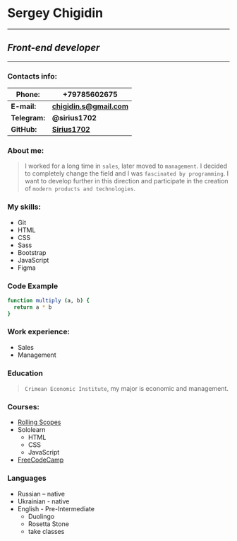 # **Sergey Chigidin**
***
## _Front-end developer_
---
### Contacts info:
|Phone:| +79785602675|
| ------ | ------ |
|**E-mail:**|**chigidin.s@gmail.com**|
|**Telegram:**|**@sirius1702**|
|**GitHub:**|**[Sirius1702](https://github.com/Sirius1702)**|
### About me:
> I worked for a long time in `sales`, later moved to `management`. I decided to completely change the field and I was `fascinated by programming`. I want to develop further in this direction and participate in the creation of `modern products and technologies`.
### My skills:
* Git
* HTML
* CSS
* Sass
* Bootstrap
* JavaScript
* Figma
### Code Example
```sh
function multiply (a, b) {
  return a * b
}
```
### Work experience:
- Sales
- Management
### Education
> `Crimean Economic Institute`, my major is economic and management.
### Courses:
- [Rolling Scopes](https://rs.school/js-stage0/)
- Sololearn
  - HTML
  - CSS 
  - JavaScript
- [FreeCodeCamp](https://www.freecodecamp.org/)
### Languages
- Russian – native
- Ukrainian - native
- English - Pre-Intermediate
  - Duolingo
  - Rosetta Stone
  - take classes
